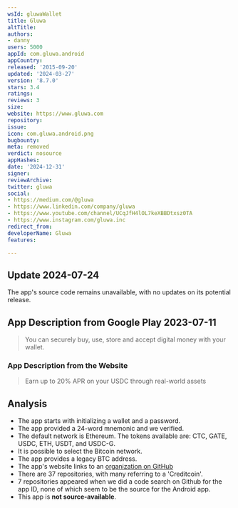 ```yaml
---
wsId: gluwaWallet
title: Gluwa
altTitle: 
authors:
- danny
users: 5000
appId: com.gluwa.android
appCountry: 
released: '2015-09-20'
updated: '2024-03-27'
version: '8.7.0'
stars: 3.4
ratings: 
reviews: 3
size: 
website: https://www.gluwa.com
repository: 
issue: 
icon: com.gluwa.android.png
bugbounty: 
meta: removed
verdict: nosource
appHashes: 
date: '2024-12-31'
signer: 
reviewArchive: 
twitter: gluwa
social:
- https://medium.com/@gluwa
- https://www.linkedin.com/company/gluwa
- https://www.youtube.com/channel/UCqJfH4lOL7keXBBDtxsz0TA
- https://www.instagram.com/gluwa.inc
redirect_from: 
developerName: Gluwa
features: 

---
```


## Update 2024-07-24

The app's source code remains unavailable, with no updates on its potential release.

## App Description from Google Play 2023-07-11

> You can securely buy, use, store and accept digital money with your wallet.

### App Description from the Website 

> Earn up to 20% APR on your USDC through real-world assets

## Analysis

- The app starts with initializing a wallet and a password.
- The app provided a 24-word mnemonic and we verified.
- The default network is Ethereum. The tokens available are: CTC, GATE, USDC, ETH, USDT, and USDC-G.
- It is possible to select the Bitcoin network.
- The app provides a legacy BTC address.
- The app's website links to an [organization on GitHub](https://github.com/gluwa)
- There are 37 repositories, with many referring to a 'Creditcoin'.
- 7 repositories appeared when we did a code search on Github for the app ID, none of which seem to be the source for the Android app.
- This app is **not source-available**.

